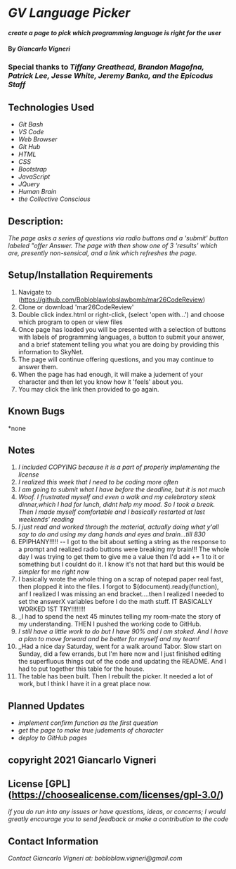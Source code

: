 # _GV Language Picker_

#### _create a page to pick which programming language is right for the user_

#### By _**Giancarlo Vigneri**_

### Special thanks to _**Tiffany Greathead, Brandon Magofna, Patrick Lee, Jesse White, Jeremy Banka, and the Epicodus Staff**_

## Technologies Used

* _Git Bash_
* _VS Code_
* _Web Browser_
* _Git Hub_
* _HTML_
* _CSS_
* _Bootstrap_
* _JavaScript_
* _JQuery_
* _Human Brain_
* _the Collective Conscious_

## Description:
_The page asks a series of questions via radio buttons and a 'submit' button labeled "offer Answer. The page with then show one of 3 'results' which are, presently non-sensical, and a link which refreshes the page._

## Setup/Installation Requirements

1. Navigate to (https://github.com/Bobloblawlobslawbomb/mar26CodeReview)
2. Clone or download 'mar26CodeReview'
3. Double click index.html or right-click, (select 'open with...') and choose which program to open or view files
4. Once page has loaded you will be presented with a selection of buttons with labels of programming languages, a button to submit your answer, and a brief statement telling you what you are doing by providing this information to SkyNet.
5. The page will continue offering questions, and you may continue to answer them.
6. When the page has had enough, it will make a judement of your character and then let you know how it 'feels' about you.
7. You may click the link then provided to go again.

## Known Bugs

*none

## Notes

1. _I included COPYING because it is a part of properly implementing the license_
2. _I realized this week that I need to be coding more often_ 
3. _I am going to submit what I have before the deadline, but it is not much_
4. _Woof. I frustrated myself and even a walk and my celebratory steak dinner,which I had for lunch, didnt help my mood. So I took a break. Then I made myself comfortable and I basically restarted at last weekends' reading_
5. _I just read and worked through the material, actually doing what y'all say to do and using my dang hands and eyes and brain...till 830_
6. EPIPHANY!!!!! -- I got to the bit about setting a string as the response to a prompt and realized radio buttons were breaking my brain!!! The whole day I was trying to get them to give me a value then I'd add += 1 to it or something but I couldnt do it. I know it's not that hard but this would be _simpler_ for me _right now_
7. I basically wrote the whole thing on a scrap of notepad paper real fast, then plopped it into the files. I forgot to $(document).ready(function), anf I realized I was missing an end bracket....then I realized I needed to set the answerX variables before I do the math stuff. IT BASICALLY WORKED 1ST TRY!!!!!!!!
8. _I had to spend the next 45 minutes telling my room-mate the story of my understanding. THEN I pushed the working code to GitHub.
9. _I still have a little work to do but I have 90% and I am stoked. And I have a plan to move forward and be better for myself and my team!_
10. _Had a nice day Saturday, went for a walk around Tabor. Slow start on Sunday, did a few errands, but I'm here now and I just finished editing the superfluous things out of the code and updating the README. And I had to put together this table for the house.
11. The table has been built. Then I rebuilt the picker. It needed a lot of work, but I think I have it in a great place now.

## Planned Updates

* _implement confirm function as the first question_
* _get the page to make true judements of character_
* _deploy to GitHub pages_

## copyright 2021 Giancarlo Vigneri

## License [GPL] (https://choosealicense.com/licenses/gpl-3.0/)

_if you do run into any issues or have questions, ideas, or concerns; I would greatly encourage you to send feedback or make a contribution to the code_

## Contact Information

_Contact Giancarlo Vigneri at: bobloblaw.vigneri@gmail.com_